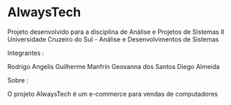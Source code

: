 # AlwaysTech
Projeto desenvolvido para a disciplina de Análise e Projetos de Sistemas II
Universidade Cruzeiro do Sul - Análise e Desenvolvimentos de Sistemas

Integrantes : 

Rodrigo Angelis
Guilherme Manfrin
Geovanna dos Santos
Diego Almeida

Sobre :

O projeto AlwaysTech é um e-commerce para vendas de computadores
